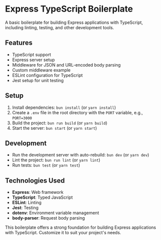 # Express TypeScript Boilerplate

A basic boilerplate for building Express applications with TypeScript, including linting, testing, and other development tools.

## Features

- TypeScript support
- Express server setup
- Middleware for JSON and URL-encoded body parsing
- Custom middleware example
- ESLint configuration for TypeScript
- Jest setup for unit testing

## Setup

1. Install dependencies: `bun install` (or `yarn install`)
2. Create a `.env` file in the root directory with the `PORT` variable, e.g., `PORT=3000`
3. Build the project: `bun run build` (or `yarn build`)
4. Start the server: `bun start` (or `yarn start`)

## Development

- Run the development server with auto-rebuild: `bun dev` (or `yarn dev`)
- Lint the project: `bun run lint` (or `yarn lint`)
- Run tests: `bun test` (or `yarn test`)

## Technologies Used

- **Express**: Web framework
- **TypeScript**: Typed JavaScript
- **ESLint**: Linting
- **Jest**: Testing
- **dotenv**: Environment variable management
- **body-parser**: Request body parsing

This boilerplate offers a strong foundation for building Express applications with TypeScript. Customize it to suit your project's needs.
